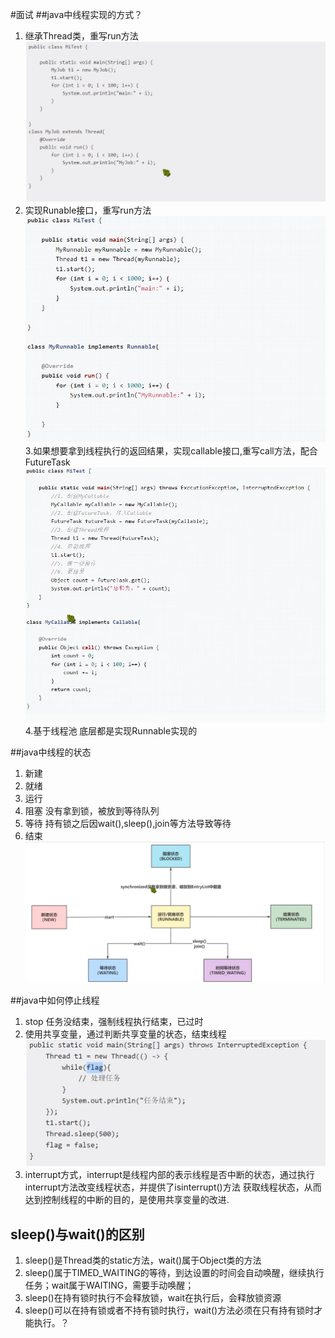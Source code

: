#面试
##java中线程实现的方式？
1. 继承Thread类，重写run方法
   ![img.png](img.png)
2. 实现Runable接口，重写run方法
   ![img_1.png](img_1.png)
3.如果想要拿到线程执行的返回结果，实现callable接口,重写call方法，配合FutureTask
   ![img_2.png](img_2.png)
4.基于线程池
底层都是实现Runnable实现的


##java中线程的状态
1. 新建
2. 就绪
3. 运行
4. 阻塞 没有拿到锁，被放到等待队列 
6. 等待 持有锁之后因wait(),sleep(),join等方法导致等待
5. 结束
![img_3.png](img_3.png)
   
##java中如何停止线程
1. stop 任务没结束，强制线程执行结束，已过时
2. 使用共享变量，通过判断共享变量的状态，结束线程
![img_4.png](img_4.png)
3. interrupt方式，interrupt是线程内部的表示线程是否中断的状态，通过执行interrupt方法改变线程状态，并提供了isinterrupt()方法
获取线程状态，从而达到控制线程的中断的目的，是使用共享变量的改进.
## sleep()与wait()的区别
1. sleep()是Thread类的static方法，wait()属于Object类的方法
2. sleep()属于TIMED_WAITING的等待，到达设置的时间会自动唤醒，继续执行任务；wait属于WAITING，需要手动唤醒；
3. sleep()在持有锁时执行不会释放锁，wait在执行后，会释放锁资源
4. sleep()可以在持有锁或者不持有锁时执行，wait()方法必须在只有持有锁时才能执行。？
